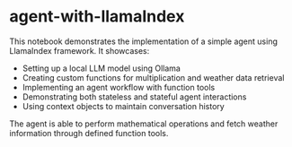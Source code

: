 # agent-with-llamaIndex

This notebook demonstrates the implementation of a simple agent using LlamaIndex framework. It showcases:

- Setting up a local LLM model using Ollama
- Creating custom functions for multiplication and weather data retrieval
- Implementing an agent workflow with function tools
- Demonstrating both stateless and stateful agent interactions
- Using context objects to maintain conversation history

The agent is able to perform mathematical operations and fetch weather information through defined function tools.